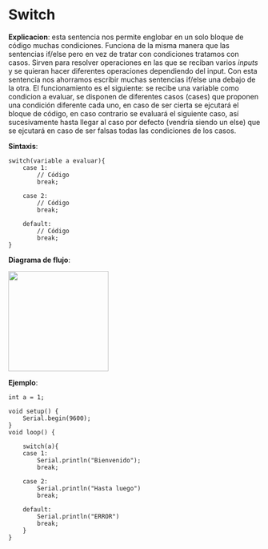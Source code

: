 # **Switch**

**Explicacion**: esta sentencia nos permite englobar en un solo bloque de código muchas condiciones. Funciona de la misma manera que las sentencias if/else pero en vez de tratar con condiciones tratamos con casos. Sirven para resolver operaciones en las que se reciban varios *inputs* y se quieran hacer diferentes operaciones dependiendo del input. Con esta sentencia nos ahorramos escribir muchas sentencias if/else una debajo de la otra. El funcionamiento es el siguiente: se recibe una variable como condicion a evaluar, se disponen de diferentes casos (cases) que proponen una condición diferente cada uno, en caso de ser cierta se ejcutará el bloque de código, en caso contrario se evaluará el siguiente caso, así sucesivamente hasta llegar al caso por defecto (vendría siendo un else) que se ejcutará en caso de ser falsas todas las condiciones de los casos.

**Sintaxis**: 
```arduino
switch(variable a evaluar){
    case 1:
        // Código
        break;

    case 2:
        // Código
        break;

    default:
        // Código
        break;
}
```

**Diagrama de flujo**:

<img src="https://i.imgur.com/1AIdBNl.jpeg" width="200">

**Ejemplo**: 
```arduino
int a = 1;

void setup() { 
    Serial.begin(9600);
}
void loop() {
    
    switch(a){
    case 1:
        Serial.println("Bienvenido");
        break;

    case 2:
        Serial.println("Hasta luego")
        break;

    default:
        Serial.println("ERROR")
        break;
    }
}
```